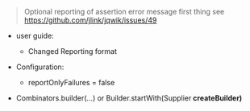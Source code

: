 > Optional reporting of assertion error message first thing
  see https://github.com/jlink/jqwik/issues/49

- user guide:
  - Changed Reporting format

- Configuration:
  - reportOnlyFailures = false

- Combinators.builder(...) or Builder.startWith(Supplier<B> createBuilder)
